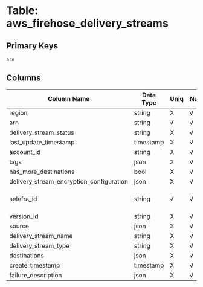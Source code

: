 # Table: aws_firehose_delivery_streams

## Primary Keys 

```
arn
```


## Columns 

|  Column Name   |  Data Type  | Uniq | Nullable | Description | 
|  ----  | ----  | ----  | ----  | ---- | 
| region | string | X | √ |  | 
| arn | string | √ | √ |  | 
| delivery_stream_status | string | X | √ |  | 
| last_update_timestamp | timestamp | X | √ |  | 
| account_id | string | X | √ |  | 
| tags | json | X | √ |  | 
| has_more_destinations | bool | X | √ |  | 
| delivery_stream_encryption_configuration | json | X | √ |  | 
| selefra_id | string | √ | √ | primary keys value md5 | 
| version_id | string | X | √ |  | 
| source | json | X | √ |  | 
| delivery_stream_name | string | X | √ |  | 
| delivery_stream_type | string | X | √ |  | 
| destinations | json | X | √ |  | 
| create_timestamp | timestamp | X | √ |  | 
| failure_description | json | X | √ |  | 


